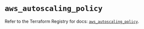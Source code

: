# `aws_autoscaling_policy`

Refer to the Terraform Registry for docs: [`aws_autoscaling_policy`](https://registry.terraform.io/providers/hashicorp/aws/5.60.0/docs/resources/autoscaling_policy).
